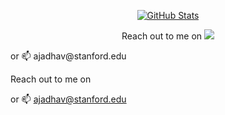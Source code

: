 <!--
**akjadhav/akjadhav** is a ✨ _special_ ✨ repository because its `README.md` (this file) appears on your GitHub profile.

Here are some ideas to get you started:

- 🔭 I’m currently working on ...
- 🌱 I’m currently learning ...
- 👯 I’m looking to collaborate on ...
- 🤔 I’m looking for help with ...
- 💬 Ask me about ...
- 📫 How to reach me: ...
- 😄 Pronouns: ...
- ⚡ Fun fact: ...
-->


<p align="center">
  <a href="https://github.com/akjadhav">
    <img alt="GitHub Stats" src="https://github-readme-stats.vercel.app/api?username=akjadhav&show_icons=true&theme=graywhite&count_private=true&include_all_commits=true&count_private=true" />
  </a>
</p>

<p align="center">
  Reach out to me on 
  <a href="https://www.linkedin.com/in/ameyajadhav" target="_blank">
    <img src="https://img.shields.io/badge/LinkedIn-blue?style=for-the-badge&logo=linkedin&labelColor=blue"></a></p>
  </a> 
  or 📫 ajadhav@stanford.edu
</p>

Reach out to me on

<p align="center">

or 📫 ajadhav@stanford.edu

<!--- ![Most Used Languages](https://github-readme-stats.vercel.app/api/top-langs/?username=akjadhav&langs_count=4) 


[![GitHub Trends SVG](https://api.githubtrends.io/user/svg/akjadhav/langs?time_range=one_year&include_private=True&loc_metric=changed&theme=dark)](https://githubtrends.io)
-->
